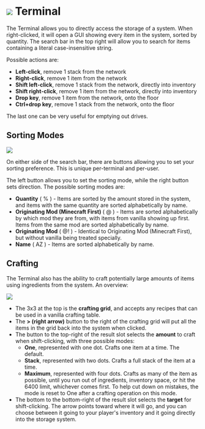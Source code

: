 # ![](https://i.imgur.com/aicqVn4.png) Terminal

The Terminal allows you to directly access the storage of a system. When right-clicked, it will open a GUI showing every item in the system, sorted by quantity. The search bar in the top right will allow you to search for items containing a literal case-insensitive string.

Possible actions are:

* **Left-click**, remove 1 stack from the network
* **Right-click**, remove 1 item from the network
* **Shift left-click**, remove 1 stack from the network, directly into inventory
* **Shift right-click**, remove 1 item from the network, directly into inventory
* **Drop key**, remove 1 item from the network, onto the floor
* **Ctrl+drop key**, remove 1 stack from the network, onto the floor

The last one can be very useful for emptying out drives.

## Sorting Modes
![](https://i.imgur.com/i8FKwA2.png)

On either side of the search bar, there are buttons allowing you to set your sorting preference. This is unique per-terminal and per-user.

The left button allows you to set the sorting mode, while the right button sets direction. The possible sorting modes are:

* **Quantity** ( % ) - Items are sorted by the amount stored in the system, and items with the same quantity are sorted alphabetically by name.
* **Originating Mod (Minecraft First)** ( @ ) - Items are sorted alphabetically by which mod they are from, with items from vanilla showing up first. Items from the same mod are sorted alphabetically by name.
* **Originating Mod** ( @! ) - Identical to Originating Mod (Minecraft First), but without vanilla being treated specially.
* **Name** ( AZ ) - Items are sorted alphabetically by name.

## Crafting
The Terminal also has the ability to craft potentially large amounts of items using ingredients from the system. An overview:

![](https://unascribed.com/i/f509c7f3.png)

* The 3x3 at the top is the **crafting grid**, and accepts any recipes that can be used in a vanilla crafting table.
* The **> (right arrow)** button to the right of the crafting grid will put all the items in the grid back into the system when clicked.
* The button to the top-right of the result slot selects the **amount** to craft when shift-clicking, with three possible modes:
  * **One**, represented with one dot. Crafts one item at a time. The default.
  * **Stack**, represented with two dots. Crafts a full stack of the item at a time.
  * **Maximum**, represented with four dots. Crafts as many of the item as possible, until you run out of ingredients, inventory space, or hit the 6400 limit, whichever comes first. To help cut down on mistakes, the mode is reset to One after a crafting operation on this mode.
* The bottom to the bottom-right of the result slot selects the **target** for shift-clicking. The arrow points toward where it will go, and you can choose between it going to your player's inventory and it going directly into the storage system.